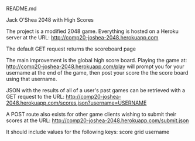 README.md

Jack O'Shea
2048 with High Scores

The project is a modified 2048 game. Everything is hosted on a Heroku server at the URL: 
    http://comp20-joshea-2048.herokuapp.com


The default GET request returns the scoreboard page


The main improvement is the global high score board. Playing the game at:
    http://comp20-joshea-2048.herokuapp.com/play
will prompt you for your username at the end of the game, then post your score the the score board using that username.


JSON with the results of all of a user's past games can be retrieved with a GET request to the URL:
    http://comp20-joshea-2048.herokuapp.com/scores.json?username=USERNAME


A POST route also exists for other game clients wishing to submit their scores at the URL:
    http://comp20-joshea-2048.herokuapp.com/submit.json

It should include values for the following keys:
    score
    grid
    username

